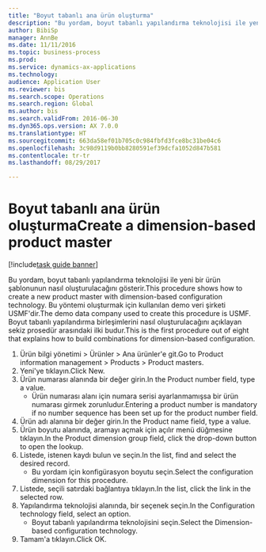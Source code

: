 ```yaml
--- 
title: "Boyut tabanlı ana ürün oluşturma"
description: "Bu yordam, boyut tabanlı yapılandırma teknolojisi ile yeni bir ürün şablonunun nasıl oluşturulacağını gösterir."
author: BibiSp
manager: AnnBe
ms.date: 11/11/2016
ms.topic: business-process
ms.prod: 
ms.service: dynamics-ax-applications
ms.technology: 
audience: Application User
ms.reviewer: bis
ms.search.scope: Operations
ms.search.region: Global
ms.author: bis
ms.search.validFrom: 2016-06-30
ms.dyn365.ops.version: AX 7.0.0
ms.translationtype: HT
ms.sourcegitcommit: 663da58ef01b705c0c984fbfd3fce8bc31be04c6
ms.openlocfilehash: 3c98d9119b0bb8280591ef39dcfa1052d847b581
ms.contentlocale: tr-tr
ms.lasthandoff: 08/29/2017

---
```

# <a name="create-a-dimension-based-product-master"></a><span data-ttu-id="c9bd4-103">Boyut tabanlı ana ürün oluşturma</span><span class="sxs-lookup"><span data-stu-id="c9bd4-103">Create a dimension-based product master</span></span>

[!include[task guide banner](../../includes/task-guide-banner.md)]

<span data-ttu-id="c9bd4-104">Bu yordam, boyut tabanlı yapılandırma teknolojisi ile yeni bir ürün şablonunun nasıl oluşturulacağını gösterir.</span><span class="sxs-lookup"><span data-stu-id="c9bd4-104">This procedure shows how to create a new product master with dimension-based configuration technology.</span></span> <span data-ttu-id="c9bd4-105">Bu yöntemi oluşturmak için kullanılan demo veri şirketi USMF'dir.</span><span class="sxs-lookup"><span data-stu-id="c9bd4-105">The demo data company used to create this procedure is USMF.</span></span> <span data-ttu-id="c9bd4-106">Boyut tabanlı yapılandırma birleşimlerini nasıl oluşturulacağını açıklayan sekiz prosedür arasındaki ilki budur.</span><span class="sxs-lookup"><span data-stu-id="c9bd4-106">This is the first procedure out of eight that explains how to build combinations for dimension-based configuration.</span></span>

1. <span data-ttu-id="c9bd4-107">Ürün bilgi yönetimi > Ürünler > Ana ürünler'e git.</span><span class="sxs-lookup"><span data-stu-id="c9bd4-107">Go to Product information management > Products > Product masters.</span></span>
2. <span data-ttu-id="c9bd4-108">Yeni'ye tıklayın.</span><span class="sxs-lookup"><span data-stu-id="c9bd4-108">Click New.</span></span>
3. <span data-ttu-id="c9bd4-109">Ürün numarası alanında bir değer girin.</span><span class="sxs-lookup"><span data-stu-id="c9bd4-109">In the Product number field, type a value.</span></span>
    * <span data-ttu-id="c9bd4-110">Ürün numarası alanı için numara serisi ayarlanmamışsa bir ürün numarası girmek zorunludur.</span><span class="sxs-lookup"><span data-stu-id="c9bd4-110">Entering a product number is mandatory if no number sequence has been set up for the product number field.</span></span>  
4. <span data-ttu-id="c9bd4-111">Ürün adı alanına bir değer girin.</span><span class="sxs-lookup"><span data-stu-id="c9bd4-111">In the Product name field, type a value.</span></span>
5. <span data-ttu-id="c9bd4-112">Ürün boyutu alanında, aramayı açmak için açılır menü düğmesine tıklayın.</span><span class="sxs-lookup"><span data-stu-id="c9bd4-112">In the Product dimension group field, click the drop-down button to open the lookup.</span></span>
6. <span data-ttu-id="c9bd4-113">Listede, istenen kaydı bulun ve seçin.</span><span class="sxs-lookup"><span data-stu-id="c9bd4-113">In the list, find and select the desired record.</span></span>
    * <span data-ttu-id="c9bd4-114">Bu yordam için konfigürasyon boyutu seçin.</span><span class="sxs-lookup"><span data-stu-id="c9bd4-114">Select the configuration dimension for this procedure.</span></span>  
7. <span data-ttu-id="c9bd4-115">Listede, seçili satırdaki bağlantıya tıklayın.</span><span class="sxs-lookup"><span data-stu-id="c9bd4-115">In the list, click the link in the selected row.</span></span>
8. <span data-ttu-id="c9bd4-116">Yapılandırma teknolojisi alanında, bir seçenek seçin.</span><span class="sxs-lookup"><span data-stu-id="c9bd4-116">In the Configuration technology field, select an option.</span></span>
    * <span data-ttu-id="c9bd4-117">Boyut tabanlı yapılandırma teknolojisini seçin.</span><span class="sxs-lookup"><span data-stu-id="c9bd4-117">Select the Dimension-based configuration technology.</span></span>  
9. <span data-ttu-id="c9bd4-118">Tamam'a tıklayın.</span><span class="sxs-lookup"><span data-stu-id="c9bd4-118">Click OK.</span></span>


